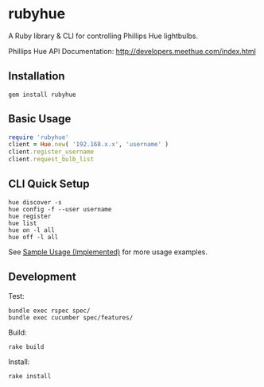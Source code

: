 rubyhue
========
A Ruby library & CLI for controlling Phillips Hue lightbulbs.

Phillips Hue API Documentation: http://developers.meethue.com/index.html

Installation
----
```
gem install rubyhue
```

Basic Usage
-----
```ruby
require 'rubyhue'
client = Hue.new( '192.168.x.x', 'username' )
client.register_username
client.request_bulb_list
```

CLI Quick Setup
----

```
hue discover -s
hue config -f --user username
hue register
hue list
hue on -l all
hue off -l all
```

See [Sample Usage (Implemented)](https://github.com/turnerba/rubyhue/wiki/Sample-Usage-(Implemented)) for more usage examples.

Development
-----
Test:
```
bundle exec rspec spec/
bundle exec cucumber spec/features/
```

Build:
```
rake build
```

Install:
```
rake install
```
